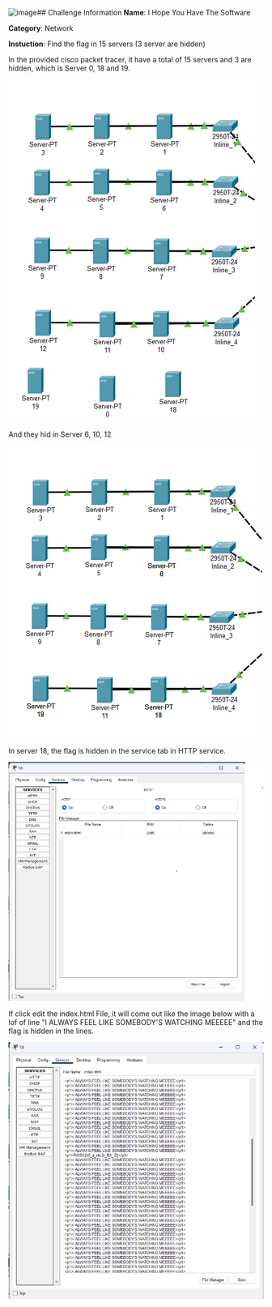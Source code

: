 ![image](https://github.com/NoobplayerXD0903/rentasCTF_writeUp/assets/154965035/aa8dd7c3-6eec-4d2f-ba80-37d4a788c016)## Challenge Information
**Name**: I Hope You Have The Software

**Category**: Network

**Instuction**: Find the flag in 15 servers (3 server are hidden)

In the provided cisco packet tracer, it have a total of 15 servers and 3 are hidden, which is Server 0, 18 and 19.

![Alt text](WRITEUPIMAGE2.png)

And they hid in Server 6, 10, 12

![Alt text](WRITEUPIMAGE.png)


In server 18, the flag is hidden in the service tab in HTTP service.

![Alt text](WRITEUPIMAGE3.png)

If click edit the index.html File, it will come out like the image below with a lof of line "I ALWAYS FEEL LIKE SOMEBODY'S WATCHING MEEEEE" and the flag is hidden in the lines.

![Alt text](image.png)
